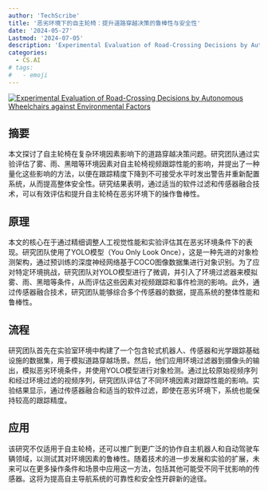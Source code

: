 ```yaml
---
author: 'TechScribe'
title: '恶劣环境下的自主轮椅：提升道路穿越决策的鲁棒性与安全性'
date: '2024-05-27'
Lastmod: '2024-07-05'
description: 'Experimental Evaluation of Road-Crossing Decisions by Autonomous Wheelchairs against Environmental Factors'
categories:
  - CS.AI
# tags:
#   - emoji
---
```


[![Experimental Evaluation of Road-Crossing Decisions by Autonomous Wheelchairs against Environmental Factors](https://arxiv-research-1301205113.cos.ap-guangzhou.myqcloud.com/images/2406.18557v1.pdf_0.jpg)](https://arxiv.org/abs/2406.18557v1)

## 摘要

本文探讨了自主轮椅在复杂环境因素影响下的道路穿越决策问题。研究团队通过实验评估了雾、雨、黑暗等环境因素对自主轮椅视频跟踪性能的影响，并提出了一种量化这些影响的方法，以便在跟踪精度下降到不可接受水平时发出警告并重新配置系统，从而提高整体安全性。研究结果表明，通过适当的软件过滤和传感器融合技术，可以有效评估和提升自主轮椅在恶劣环境下的操作鲁棒性。<!--more-->

## 原理

本文的核心在于通过精细调整人工视觉性能和实验评估其在恶劣环境条件下的表现。研究团队使用了YOLO模型（You Only Look Once），这是一种先进的对象检测架构，通过预训练的深度神经网络基于COCO图像数据集进行对象识别。为了应对特定环境挑战，研究团队对YOLO模型进行了微调，并引入了环境过滤器来模拟雾、雨、黑暗等条件，从而评估这些因素对视频跟踪和事件检测的影响。此外，通过传感器融合技术，研究团队能够综合多个传感器的数据，提高系统的整体性能和鲁棒性。

## 流程

研究团队首先在实验室环境中构建了一个包含轮式机器人、传感器和光学跟踪基础设施的数据集，用于模拟道路穿越场景。然后，他们应用环境过滤器到摄像头的输出，模拟恶劣环境条件，并使用YOLO模型进行对象检测。通过比较原始视频序列和经过环境过滤的视频序列，研究团队评估了不同环境因素对跟踪性能的影响。实验结果显示，通过传感器融合和适当的软件过滤，即使在恶劣环境下，系统也能保持较高的跟踪精度。

## 应用

该研究不仅适用于自主轮椅，还可以推广到更广泛的协作自主机器人和自动驾驶车辆领域，以测试其对环境因素的鲁棒性。随着技术的进一步发展和实验的扩展，未来可以在更多操作条件和场景中应用这一方法，包括其他可能受不同干扰影响的传感器。这将为提高自主导航系统的可靠性和安全性开辟新的途径。